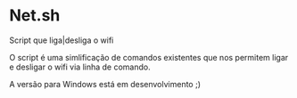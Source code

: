 # Net.sh
Script que liga|desliga o wifi 

  O script é uma simlificação de comandos existentes que nos permitem ligar e desligar o wifi via linha de comando. 

A versão para Windows está em desenvolvimento ;)
